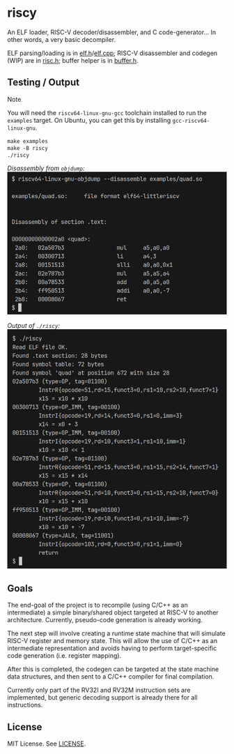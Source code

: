 # riscy

An ELF loader, RISC-V decoder/disassembler, and C code-generator... In other words, a very basic decompiler.

ELF parsing/loading is in [elf.h](./elf.h)/[elf.cpp](./elf.cpp); RISC-V disassembler and codegen (WIP) are in [risc.h](./risc.h); buffer helper is in [buffer.h](./buffer.h).

## Testing / Output

> [!NOTE]
> You will need the `riscv64-linux-gnu-gcc` toolchain installed to run the `examples` target. On Ubuntu, you can get this by installing `gcc-riscv64-linux-gnu`.

```
make examples
make -B riscy
./riscy
```

_Disassembly from `objdump`:_
![Disassembly](image.png)

_Output of `./riscy`:_
![Output](image-1.png)

## Goals

The end-goal of the project is to recompile (using C/C++ as an intermediate) a simple binary/shared object targeted at RISC-V to another architecture. Currently, pseudo-code generation is already working.

The next step will involve creating a runtime state machine that will simulate RISC-V register and memory state. This will allow the use of C/C++ as an intermediate representation and avoids having to perform target-specific code generation (i.e. register mapping).

After this is completed, the codegen can be targeted at the state machine data structures, and then sent to a C/C++ compiler for final compilation.

Currently only part of the RV32I and RV32M instruction sets are implemented, but generic decoding support is already there for all instructions.

## License

MIT License. See [LICENSE](./LICENSE).
